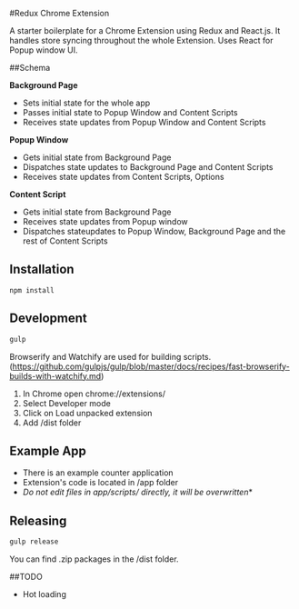 #Redux Chrome Extension


A starter boilerplate for a Chrome Extension using Redux and React.js.
It handles store syncing throughout the whole Extension.
Uses React for Popup window UI.


##Schema


**Background Page**
- Sets initial state for the whole app
- Passes initial state to Popup Window and Content Scripts
- Receives state updates from Popup Window and Content Scripts


**Popup Window**
- Gets initial state from Background Page
- Dispatches state updates to Background Page and Content Scripts
- Receives state updates from Content Scripts, Options


**Content Script**
- Gets initial state from Background Page
- Receives state updates from Popup window
- Dispatches  stateupdates to Popup Window, Background Page and the rest of Content Scripts


## Installation

`npm install`

## Development



```bash
gulp
```

Browserify and Watchify are used for building scripts. (https://github.com/gulpjs/gulp/blob/master/docs/recipes/fast-browserify-builds-with-watchify.md)



1. In Chrome open chrome://extensions/
2. Select Developer mode
3. Click on Load unpacked extension
4. Add /dist folder

## Example App
- There is an example counter application 
- Extension's code is located in /app folder
- **Do not edit files in app/scripts/* directly, it will be overwritten**

## Releasing

```bash
gulp release
```

You can find .zip packages in the /dist folder.



##TODO

- Hot loading

